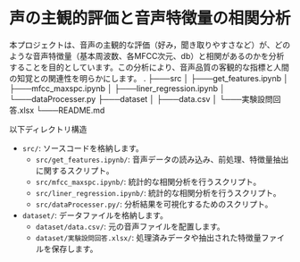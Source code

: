 # 声の主観的評価と音声特徴量の相関分析
本プロジェクトは、音声の主観的な評価（好み，聞き取りやすさなど）が、どのような音声特徴量（基本周波数、各MFCC次元、db）と相関があるのかを分析することを目的としています。この分析により、音声品質の客観的な指標と人間の知覚との関連性を明らかにします。
.
├───src
│   ├───get_features.ipynb
│   ├───mfcc_maxspc.ipynb
│   ├───liner_regression.ipynb
│   └───dataProcesser.py
├───dataset
│   ├───data.csv
│   └───実験設問回答.xlsx
└───README.md

以下ディレクトリ構造
* `src/`: ソースコードを格納します。
    * `src/get_features.ipynb/`: 音声データの読み込み、前処理、特徴量抽出に関するスクリプト。
    * `src/mfcc_maxspc.ipynb/`: 統計的な相関分析を行うスクリプト。
    *  `src/liner_regression.ipynb/`: 統計的な相関分析を行うスクリプト。
    * `src/dataProcesser.py/`: 分析結果を可視化するためのスクリプト。
* `dataset/`: データファイルを格納します。
    * `dataset/data.csv/`: 元の音声ファイルを配置します。
    * `dataset/実験設問回答.xlsx/`: 処理済みデータや抽出された特徴量ファイルを保存します。

